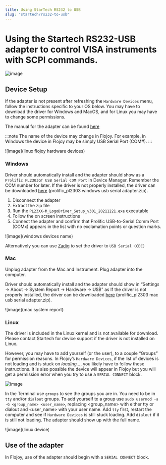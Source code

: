 ```yaml
---
title: Using StarTech RS232 to USB
slug: "startech/rs232-to-usb"
---
```



# Using the Startech RS232-USB adapter to control VISA instruments with SCPI commands.

![image](https://res.cloudinary.com/dhopxs1y3/image/upload/v1706134282/flojoy-docs/prologix/prologix-adapter.png)

## Device Setup

If the adapter is not present after refreshing the `Hardware Devices` menu, follow the instructions specific to your OS below. You may have to download the driver for Windows and MacOS, and for Linux you may have to change some permissions.

The manual for the adapter can be found [here](https://sgcdn.startech.com/005329/media/sets/ICUSB232V2_Manual/ICUSB232V2_QSG.pdf)

:::note
The name of the device may change in Flojoy. For example, in Windows the device in Flojoy may be simply USB Serial Port (COM#).
:::

![image](linux flojoy hardware devices)

### Windows

Driver should automatically install and the adapter should show as a `Prolific PL2303GT USB Serial COM Port` in Device Manager. Remember the COM number for later. If the driver is not properly installed, the driver can be downloaded [here](https://www.startech.com/en-us/cards-adapters/icusb232v2) (prolific_pl2303 windows usb serial adapter.zip). 

1. Disconnect the adapter
2. Extract the zip file
3. Run the `PL23XX-M_LogoDriver_Setup_v301_20211221.exe` executable
4. Follow the on screen instructions
5. Connect the adapter and confirm that Prolific USB-to-Serial Comm Port (COMx) appears in the list with no exclamation points or question marks.

![image](windows devices name)

Alternatively you can use [Zadig](https://zadig.akeo.ie/) to set the driver to `USB Serial (CDC)`

### Mac

Unplug adapter from the Mac and Instrument. Plug adapter into the computer. 

Driver should automatically install and the adapter should show in “Settings → About → System Report → Hardware → USB” as If the driver is not properly installed, the driver can be downloaded [here](https://www.startech.com/en-us/cards-adapters/icusb232v2) (prolific_pl2303 mac usb serial adapter.zip). 

![image](mac system report)

### Linux

The driver is included in the Linux kernel and is not available for download. Please contact Startech for device support if the driver is not installed on Linux.

However, you may have to add yourself (or the user), to a couple “Groups” for permission reasons. In Flojoy’s `Hardware Devices`, if the list of devices is not loading and is stuck on _loading…_, you likely have to follow these instructions. It is also possible the device will appear in Flojoy but you will get a permission error when you try to use a `SERIAL CONNECT` block.

![image](https://res.cloudinary.com/dhopxs1y3/image/upload/v1706134280/flojoy-docs/prologix/linux-loading.png)

In the Terminal use `groups` to see the groups you are in. You need to be in `tty` and/or `dialout` groups. To add yourself to a group use `sudo usermod -a -G <group_name> <user_name>`, replacing <group_name> with either tty or dialout and <user_name> with your user name. Add `tty` first, restart the computer and see if `Hardware Devices` is still stuck loading. Add `dialout` if it is still not loading. The adapter should show up with the full name.

![image](linux device)

## Use of the adapter

In Flojoy, use of the adapter should begin with a `SERIAL CONNECT` block.
